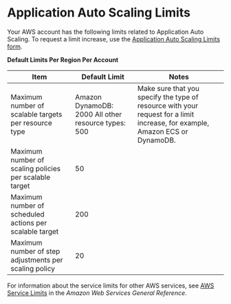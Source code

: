 # Application Auto Scaling Limits<a name="application-auto-scaling-limits"></a>

Your AWS account has the following limits related to Application Auto Scaling\. To request a limit increase, use the [Application Auto Scaling Limits form](https://console.aws.amazon.com/support/home#/case/create?issueType=service-limit-increase&limitType=service-code-application-auto-scaling)\. 


**Default Limits Per Region Per Account**  

| Item | Default Limit | Notes | 
| --- | --- | --- | 
| Maximum number of scalable targets per resource type |  Amazon DynamoDB: 2000 All other resource types: 500  | Make sure that you specify the type of resource with your request for a limit increase, for example, Amazon ECS or DynamoDB\. | 
| Maximum number of scaling policies per scalable target  | 50 |   | 
| Maximum number of scheduled actions per scalable target | 200 |  | 
| Maximum number of step adjustments per scaling policy | 20 |  | 

For information about the service limits for other AWS services, see [AWS Service Limits](https://docs.aws.amazon.com/general/latest/gr/aws_service_limits.html) in the *Amazon Web Services General Reference*\.